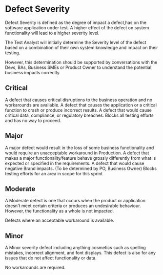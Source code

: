 # Defect Severity

Defect Severity is defined as the degree of impact a defect[ ](https://www.guru99.com/defect-management-process.html)has on the software application under test. A higher effect of the defect on system functionality will lead to a higher severity level.&#x20;

The Test Analyst will initially determine the Severity level of the defect based on a combination of their own system knowledge and impact on their testing.

However, this determination should be supported by conversations with the Devs, BAs, Business SMEs or Product Owner to understand the potential business impacts correctly.

## Critical&#x20;

A defect that causes critical disruptions to the business operation and no workarounds are available. A defect that causes the application or a critical function to crash or produce incorrect results. A defect that would cause critical data, compliance, or regulatory breaches. Blocks all testing efforts and has no way to proceed.&#x20;

## Major&#x20;

A major defect would result in the loss of some business functionality and would require an unacceptable workaround in Production.  A defect that makes a major functionality/feature behave grossly differently from what is expected or specified in the requirements. A defect that would cause negative Brand impacts. (To be determined by PO, Business Owner)  Blocks testing efforts for an area in scope for this sprint&#x20;

## Moderate&#x20;

A Moderate defect is one that occurs when the product or application doesn't meet certain criteria or produces an undesirable behaviour. However, the functionality as a whole is not impacted.&#x20;

Defects where an acceptable workaround is available.&#x20;

## Minor&#x20;

A Minor severity defect including anything cosmetics such as spelling mistakes, incorrect alignment, and font displays.  This defect is also for any issues that do not affect functionality or data.&#x20;

No workarounds are required.
